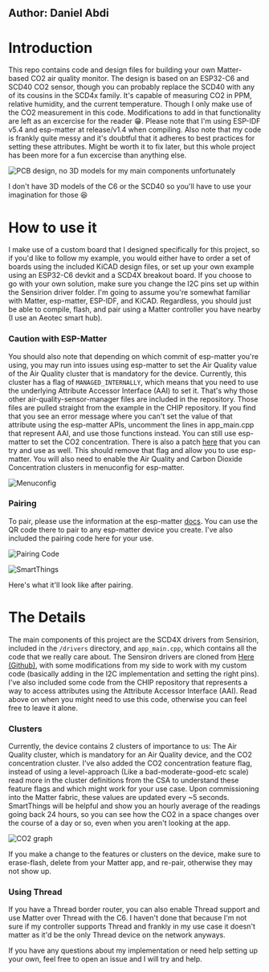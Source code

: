 ## Author: Daniel Abdi

# Introduction

This repo contains code and design files for building your own Matter-based CO2 air quality monitor. The design is based on an ESP32-C6 and SCD40 CO2 sensor, though you can probably replace the SCD40 with any of its cousins in the SCD4x family. It's capable of measuring CO2 in PPM, relative humidity, and the current temperature. Though I only make use of the CO2 measurement in this code. Modifications to add in that functionality are left as an excercise for the reader 😁.  Please note that I'm using ESP-IDF v5.4 and esp-matter at release/v1.4 when compiling. Also note that my code is frankly quite messy and it's doubtful that it adheres to best practices for setting these attributes. Might be worth it to fix later, but this whole project has been more for a fun excercise than anything else. 

![PCB design, no 3D models for my main components unfortunately](assets/PCB.png)

I don't have 3D models of the C6 or the SCD40 so you'll have to use your imagination for those 😆

# How to use it

I make use of a custom board that I designed specifically for this project, so if you'd like to follow my example, you would either have to order a set of boards using the included KiCAD design files, or set up your own example using an ESP32-C6 devkit and a SCD4X breakout board. If you choose to go with your own solution, make sure you change the I2C pins set up within the Sensirion driver folder. I'm going to assume you're somewhat familiar with Matter, esp-matter, ESP-IDF, and KiCAD. Regardless, you should just be able to compile, flash, and pair using a Matter controller you have nearby (I use an Aeotec smart hub).

### Caution with ESP-Matter
 You should also note that depending on which commit of esp-matter you're using, you may run into issues using esp-matter to set the Air Quality value of the Air Quality cluster that is mandatory for the device. Currently, this cluster has a flag of `MANAGED_INTERNALLY`, which means that you need to use the underlying Attribute Accessor Interface (AAI) to set it. That's why those other air-quality-sensor-manager files are included in the repository. Those files are pulled straight from the example in the CHIP repository. If you find that you see an error message where you can't set the value of that attribute using the esp-matter APIs, uncomment the lines in app_main.cpp that represent AAI, and use those functions instead. You can still use esp-matter to set the CO2 concentration. There is also a patch [here](https://github.com/espressif/esp-matter/issues/1548) that you can try and use as well. This should remove that flag and allow you to use esp-matter. You will also need to enable the Air Quality and Carbon Dioxide Concentration clusters in menuconfig for esp-matter. 
 
 ![Menuconfig](assets/menuconfig.png)

### Pairing
To pair, please use the information at the esp-matter [docs](https://docs.espressif.com/projects/esp-matter/en/latest/esp32/developing.html#building-a-color-temperature-lightbulb). You can use the QR code there to pair to any esp-matter device you create. I've also included the pairing code here for your use.

![Pairing Code](assets/Pairing-Code.png)

![SmartThings](assets/SmartThings.png)

Here's what it'll look like after pairing. 



# The Details

The main components of this project are the SCD4X drivers from Sensirion, included in the `/drivers` directory, and `app_main.cpp`, which contains all the code that we really care about. The Sensiron drivers are cloned from  [Here (Github)](https://github.com/Sensirion/embedded-i2c-scd4x/tree/master), with some modifications from my side to work with my custom code (basically adding in the I2C implementation and setting the right pins). I've also included some code from the CHIP repository that represents a way to access attributes using the Attribute Accessor Interface (AAI). Read above on when you might need to use this code, otherwise you can feel free to leave it alone. 

### Clusters
Currently, the device contains 2 clusters of importance to us: The Air Quality cluster, which is mandatory for an Air Quality device, and the CO2 concentration cluster. I've also added the CO2 concentration feature flag, instead of using a level-approach (Like a bad-moderate-good-etc scale) read more in the cluster definitions from the CSA to understand these feature flags and which might work for your use case. Upon commissioning into the Matter fabric, these values are updated every ~5 seconds. SmartThings will be helpful and show you an hourly average of the readings going back 24 hours, so you can see how the CO2 in a space changes over the course of a day or so, even when you aren't looking at the app.

![CO2 graph](assets/CO2Graph.png)


 If you make a change to the features or clusters on the device, make sure to erase-flash, delete from your Matter app, and re-pair, otherwise they may not show up. 

### Using Thread
If you have a Thread border router, you can also enable Thread support and use Matter over Thread with the C6. I haven't done that because I'm not sure if my controller supports Thread and frankly in my use case it doesn't matter as it'd be the only Thread device on the network anyways. 

If you have any questions about my implementation or need help setting up your own, feel free to open an issue and I will try and help.